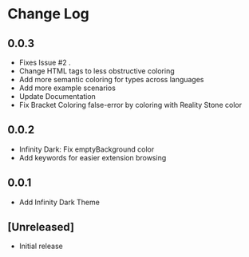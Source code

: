 # Change Log

## 0.0.3

- Fixes Issue #2 .
- Change HTML tags to less obstructive coloring
- Add more semantic coloring for types across languages
- Add more example scenarios
- Update Documentation
- Fix Bracket Coloring false-error by coloring with Reality Stone color

## 0.0.2

- Infinity Dark: Fix emptyBackground color
- Add keywords for easier extension browsing

## 0.0.1

- Add Infinity Dark Theme

## [Unreleased]

- Initial release
